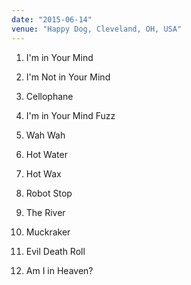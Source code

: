 ```yaml
---
date: "2015-06-14"
venue: "Happy Dog, Cleveland, OH, USA"
---
```


 1. I'm in Your Mind

 2. I'm Not in Your Mind

 3. Cellophane

 4. I'm in Your Mind Fuzz

 5. Wah Wah

 6. Hot Water

 7. Hot Wax

 8. Robot Stop

 9. The River

10. Muckraker

11. Evil Death Roll

12. Am I in Heaven?


